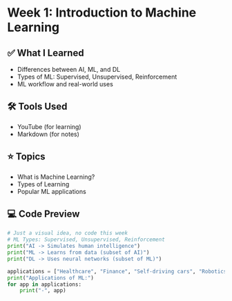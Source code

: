 # Week 1: Introduction to Machine Learning

## ✅ What I Learned
- Differences between AI, ML, and DL
- Types of ML: Supervised, Unsupervised, Reinforcement
- ML workflow and real-world uses

## 🛠️ Tools Used
- YouTube (for learning)
- Markdown (for notes)

## ⭐ Topics
- What is Machine Learning?
- Types of Learning
- Popular ML applications

## 💻 Code Preview
```python
# Just a visual idea, no code this week
# ML Types: Supervised, Unsupervised, Reinforcement
print("AI -> Simulates human intelligence")
print("ML -> Learns from data (subset of AI)")
print("DL -> Uses neural networks (subset of ML)")

applications = ["Healthcare", "Finance", "Self-driving cars", "Robotics"]
print("Applications of ML:")
for app in applications:
    print("-", app)
